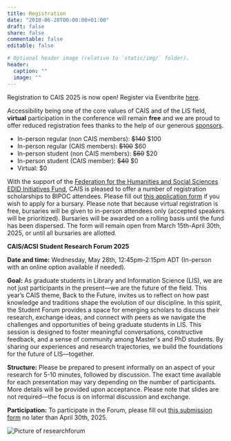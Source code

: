 ```yaml
---
title: Registration
date: "2018-06-28T00:00:00+01:00"
draft: false
share: false
commentable: false
editable: false

# Optional header image (relative to `static/img/` folder).
header:
  caption: ""
  image: ""
---
```


Registration to CAIS 2025 is now open! Register via Eventbrite [here](https://www.eventbrite.com/e/1242367096429).

Accessibility being one of the core values of CAIS and of the LIS field, <strong>virtual</strong> participation in the conference will remain <strong>free</strong> and we are proud to offer reduced registration fees thanks to the help of our generous [sponsors](https://cais2025.ca/sponsors/).

- In-person regular (non CAIS members): ~~$140~~ $100
- In-person regular (CAIS members): ~~$100~~ $60
- In-person student (non CAIS members): ~~$60~~ $20
- In-person student (CAIS member): ~~$40~~ $0
- Virtual: $0

With the support of the [Federation for the Humanities and Social Sciences EDID Initiatives Fund](https://www.federationhss.ca/en/programs-policy/funding-awards/edid-initiatives-fund), CAIS is pleased to offer a number of registration scholarships to BIPOC attendees. Please fill out [this application form](https://docs.google.com/forms/d/17Qzd4pfK7RpLKgCiuwHPyxDYLNVRhFPd2WQxJoQJulQ/preview) if you wish to apply for a bursary. Please note that because virtual registration is free, bursaries will be given to in-person attendees only (accepted speakers will be prioritized). Bursaries will be awarded on a rolling basis until the fund has been dispersed. The form will remain open from March 15th-April 30th, 2025, or until all bursaries are allotted. 

<strong>CAIS/ACSI Student Research Forum 2025</strong>

<strong>Date and time:</strong> Wednesday, May 28th, 12:45pm-2:15pm ADT (In-person with an online option available if needed).

<strong>Goal:</strong> As graduate students in Library and Information Science (LIS), we are not just participants in the present—we are the future of the field. This year’s CAIS theme, Back to the Future, invites us to reflect on how past knowledge and traditions shape the evolution of our discipline. In this spirit, the Student Forum provides a space for emerging scholars to discuss their research, exchange ideas, and connect with peers as we navigate the challenges and opportunities of being graduate students in LIS.
This session is designed to foster meaningful conversations, constructive feedback, and a sense of community among Master's and PhD students. By sharing our experiences and research trajectories, we build the foundations for the future of LIS—together.

<strong>Structure:</strong> Please be prepared to present informally on an aspect of your research for 5-10 minutes, followed by discussion. The exact time available for each presentation may vary depending on the number of participants. More details will be provided upon acceptance. Please note that slides are not required—the focus is on informal discussion and exchange.

<strong>Participation:</strong> To participate in the Forum, please fill out [this submission form](https://forms.office.com/r/QMzhTkvvdm) no later than April 30th, 2025.

![Picture of researchforum](researchforum.jpg) 


